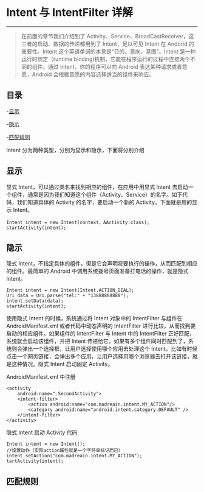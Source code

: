 # Intent 与 IntentFilter 详解

---

> 在前面的章节我们介绍到了 Activity、Service、BroadCastReceiver，这三者的启动、数据的传递都用到了 Intent，足以可见 Intent 在 Andorid 的重要性。Intent 这个英语单词的本意是“目的、意向、意图”。Intent 是一种运行时绑定（runtime binding)机制，它能在程序运行的过程中连接两个不同的组件。通过 Intent，你的程序可以向 Android 表达某种请求或者意愿，Android 会根据意愿的内容选择适当的组件来响应。

## 目录

-[显示](#显示)

-[隐示](#隐示)

-[匹配规则](#匹配规则)

Intent 分为两种类型，分别为显示和隐示，下面将分别介绍

## 显示

显式 Intent，可以通过类名来找到相应的组件，在应用中用显式 Intent 去启动一个组件，通常是因为我们知道这个组件（Activity、Service）的名字。如下代码，我们知道具体的 Activity 的名字，要启动一个新的 Activity，下面就是用的显示 Intent。

```
Intent intent = new Intent(context，AActivity.class);
startActivity(intent);
```

## 隐示

隐式 Intent，不指定具体的组件，但是它会声明将要执行的操作，从而匹配到相应的组件。最简单的 Android 中调用系统拨号页面准备打电话的操作，就是隐式 Intent。

```
Intent intent = new Intent(Intent.ACTION_DIAL);
Uri data = Uri.parse("tel:" + "13888888888");
intent.setData(data);
startActivity(intent);
```

使用隐式 Intent 的时候，系统通过将 Intent 对象中的 IntentFilter 与组件在 AndroidManifest.xml 或者代码中动态声明的 IntentFilter 进行比较，从而找到要启动的相应组件。如果组件的 IntentFilter 与 Intent 中的 IntentFilter 正好匹配，系统就会启动该组件，并把 Intent 传递给它。如果有多个组件同时匹配到了，系统则会弹出一个选择框，让用户选择使用哪个应用去处理这个 Intent，比如有时候点击一个网页链接，会弹出多个应用，让用户选择用哪个浏览器去打开该链接，就是这种情况。隐式 Intent 启动固定 Activity。

AndroidManifest.xml 中注册

```
<activity
    android:name=".SecondActivity">
    <intent-filter>
        <action android:name="com.madreain.intent.MY_ACTION"/>
        <category android:name="android.intent.category.DEFAULT" />
    </intent-filter>
</activity>
```

隐式 Intent 启动 Activity 代码

```
Intent intent = new Intent();
//设置动作（实际action属性就是一个字符串标记而已）
intent.setAction("com.madreain.intent.MY_ACTION");
tartActivity(intent);

```

## 匹配规则
